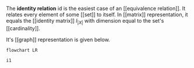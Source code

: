 
The **identity relation** $\mathrel{\mathsf{id}}$ is the easiest case of an [[equivalence relation]]. It relates every element of some [[set]] to itself. In [[matrix]] representation, it equals the [[identity matrix]] $I_{|X|}$ with dimension equal to the set's [[cardinality]].


It's [[graph]] representation is given below.
```mermaid
flowchart LR

i1
```